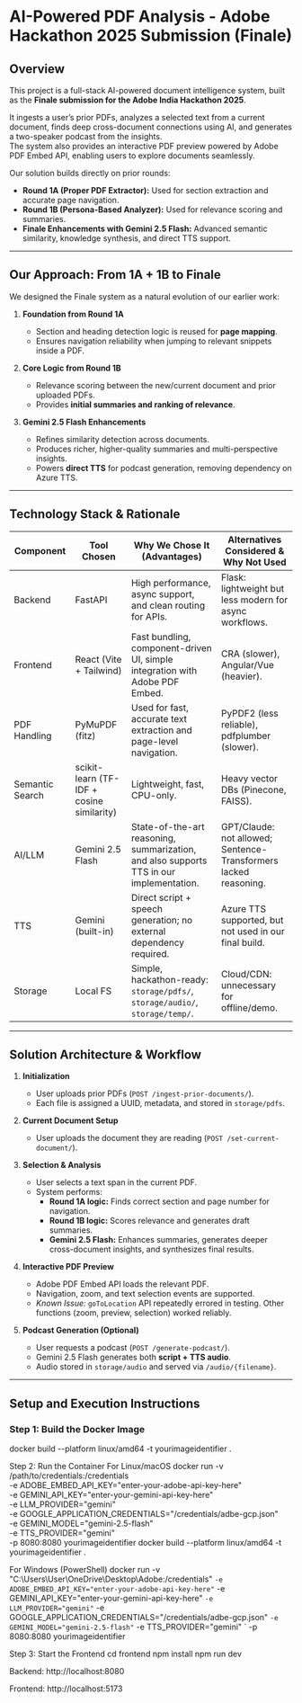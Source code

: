 # AI-Powered PDF Analysis - Adobe Hackathon 2025 Submission (Finale)

## Overview
This project is a full-stack AI-powered document intelligence system, built as the **Finale submission for the Adobe India Hackathon 2025**.  

It ingests a user’s prior PDFs, analyzes a selected text from a current document, finds deep cross-document connections using AI, and generates a two-speaker podcast from the insights.  
The system also provides an interactive PDF preview powered by Adobe PDF Embed API, enabling users to explore documents seamlessly.  

Our solution builds directly on prior rounds:
- **Round 1A (Proper PDF Extractor):** Used for section extraction and accurate page navigation.  
- **Round 1B (Persona-Based Analyzer):** Used for relevance scoring and summaries.  
- **Finale Enhancements with Gemini 2.5 Flash:** Advanced semantic similarity, knowledge synthesis, and direct TTS support.  

---

## Our Approach: From 1A + 1B to Finale
We designed the Finale system as a natural evolution of our earlier work:

1. **Foundation from Round 1A**  
   - Section and heading detection logic is reused for **page mapping**.  
   - Ensures navigation reliability when jumping to relevant snippets inside a PDF.  

2. **Core Logic from Round 1B**  
   - Relevance scoring between the new/current document and prior uploaded PDFs.  
   - Provides **initial summaries and ranking of relevance**.  

3. **Gemini 2.5 Flash Enhancements**  
   - Refines similarity detection across documents.  
   - Produces richer, higher-quality summaries and multi-perspective insights.  
   - Powers **direct TTS** for podcast generation, removing dependency on Azure TTS.  

---

## Technology Stack & Rationale

| Component | Tool Chosen | Why We Chose It (Advantages) | Alternatives Considered & Why Not Used |
|-----------|-------------|-------------------------------|----------------------------------------|
| Backend | FastAPI | High performance, async support, and clean routing for APIs. | Flask: lightweight but less modern for async workflows. |
| Frontend | React (Vite + Tailwind) | Fast bundling, component-driven UI, simple integration with Adobe PDF Embed. | CRA (slower), Angular/Vue (heavier). |
| PDF Handling | PyMuPDF (fitz) | Used for fast, accurate text extraction and page-level navigation. | PyPDF2 (less reliable), pdfplumber (slower). |
| Semantic Search | scikit-learn (TF-IDF + cosine similarity) | Lightweight, fast, CPU-only. | Heavy vector DBs (Pinecone, FAISS). |
| AI/LLM | Gemini 2.5 Flash | State-of-the-art reasoning, summarization, and also supports TTS in our implementation. | GPT/Claude: not allowed; Sentence-Transformers lacked reasoning. |
| TTS | Gemini (built-in) | Direct script + speech generation; no external dependency required. | Azure TTS supported, but not used in our final build. |
| Storage | Local FS | Simple, hackathon-ready: `storage/pdfs/`, `storage/audio/`, `storage/temp/`. | Cloud/CDN: unnecessary for offline/demo. |

---

## Solution Architecture & Workflow

1. **Initialization**
   - User uploads prior PDFs (`POST /ingest-prior-documents/`).  
   - Each file is assigned a UUID, metadata, and stored in `storage/pdfs`.  

2. **Current Document Setup**
   - User uploads the document they are reading (`POST /set-current-document/`).  

3. **Selection & Analysis**
   - User selects a text span in the current PDF.  
   - System performs:  
     - **Round 1A logic:** Finds correct section and page number for navigation.  
     - **Round 1B logic:** Scores relevance and generates draft summaries.  
     - **Gemini 2.5 Flash:** Enhances summaries, generates deeper cross-document insights, and synthesizes final results.  

4. **Interactive PDF Preview**
   - Adobe PDF Embed API loads the relevant PDF.  
   - Navigation, zoom, and text selection events are supported.  
   - *Known Issue:* `goToLocation` API repeatedly errored in testing. Other functions (zoom, preview, selection) worked reliably.  

5. **Podcast Generation (Optional)**
   - User requests a podcast (`POST /generate-podcast/`).  
   - Gemini 2.5 Flash generates both **script + TTS audio**.  
   - Audio stored in `storage/audio` and served via `/audio/{filename}`.  

---

## Setup and Execution Instructions

### Step 1: Build the Docker Image

docker build --platform linux/amd64 -t yourimageidentifier .

Step 2: Run the Container
For Linux/macOS
docker run -v /path/to/credentials:/credentials \
  -e ADOBE_EMBED_API_KEY="enter-your-adobe-api-key-here" \
  -e GEMINI_API_KEY="enter-your-gemini-api-key-here" \
  -e LLM_PROVIDER="gemini" \
  -e GOOGLE_APPLICATION_CREDENTIALS="/credentials/adbe-gcp.json" \
  -e GEMINI_MODEL="gemini-2.5-flash" \
  -e TTS_PROVIDER="gemini" \
  -p 8080:8080 yourimageidentifier
docker build --platform linux/amd64 -t yourimageidentifier .


For Windows (PowerShell)
docker run -v "C:\Users\User\OneDrive\Desktop\Adobe:/credentials" `
  -e ADOBE_EMBED_API_KEY="enter-your-adobe-api-key-here" `
  -e GEMINI_API_KEY="enter-your-gemini-api-key-here" `
  -e LLM_PROVIDER="gemini" `
  -e GOOGLE_APPLICATION_CREDENTIALS="/credentials/adbe-gcp.json" `
  -e GEMINI_MODEL="gemini-2.5-flash" `
  -e TTS_PROVIDER="gemini" `
  -p 8080:8080 yourimageidentifier

Step 3: Start the Frontend
cd frontend
npm install
npm run dev


Backend: http://localhost:8080

Frontend: http://localhost:5173

